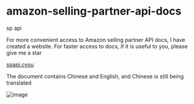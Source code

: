 # amazon-selling-partner-api-docs
sp api

For more convenient access to Amazon selling partner API docs, I have created a website. For faster access to docs, if it is useful to you, please give me a star

[spapi.cyou](https://spapi.cyou?utm_source=github)

The document contains Chinese and English, and Chinese is still being translated


![image](https://user-images.githubusercontent.com/43982160/129752055-e71ae56d-fbb9-4bc8-8fa5-d5d567f93cdd.png)

